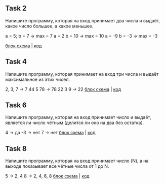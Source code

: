 ## Task 2
Напишите программу, которая на вход принимает два числа и выдаёт, какое число большее, а какое меньшее.

a = 5; b = 7 -> max = 7
a = 2 b = 10 -> max = 10
a = -9 b = -3 -> max = -3

[блок схема](PlanDiagram.drawio.png) | [код](Program.cs)

## Task 4
Напишите программу, которая принимает на вход три числа и выдаёт максимальное из этих чисел.

2, 3, 7 -> 7
44 5 78 -> 78
22 3 9 -> 22
[блок схема](PlanDiagram1.drawio.png) | [код](Program1.cs)


## Task 6
Напишите программу, которая на вход принимает число и выдаёт, является ли число чётным (делится ли оно на два без остатка).

4 -> да
-3 -> нет
7 -> нет
[блок схема](PlanDiagram2.drawio.png) | [код](Program2.cs)


## Task 8
 Напишите программу, которая на вход принимает число (N), а на выходе показывает все чётные числа от 1 до N.

5 -> 2, 4
8 -> 2, 4, 6, 8
[блок схема](PlanDiagram3.drawio.png) | [код](Program3.cs)
